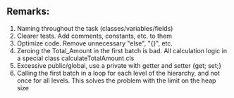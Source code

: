 ## Remarks:

1. Naming throughout the task (classes/variables/fields)
2. Clearer tests. Add comments, constants, etc. to them
3. Optimize code. Remove unnecessary "else", "{}", etc.
4. Zeroing the Total_Amount in the first batch is bad. All calculation logic in a special class calculateTotalAmount.cls
5. Excessive public/global, use a private with getter and setter {get; set;}
6. Calling the first batch in a loop for each level of the hierarchy, and not once for all levels. This solves the problem with the limit on the heap size
